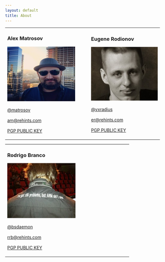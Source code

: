 ```yaml
---
layout: default
title: About
---
```


<table>
    <tr>
        <td style="width:390px">
            <h3>Alex Matrosov</h3>
            <div><img src="/assets/about/matrosov.jpg" alt="Alexander Matrosov"></div>
            <br><div><a target="_blank" href="https://twitter.com/matrosov">@matrosov</a></br>
            <br><a href="mailto:am@rehints.com">am@rehints.com</a></br>
            <br><a target="_blank" href="http://pgp.mit.edu/pks/lookup?op=get&amp;search=0x2A2D380D4CAD31E1">PGP PUBLIC KEY</a></div></br>
        </td>
        <td>
        <td style="width:20px;">&nbsp;</td>
        <td style="width:390px">
            <h3>Eugene Rodionov</h3>
            <div><img src="/assets/about/erodionov.jpg" alt="Eugene Rodionov"></div>
            <br><div><a target="_blank" href="https://twitter.com/vxradius">@vxradius</a></br>
            <br><a href="mailto:er@rehints.com">er@rehints.com</a></br>
            <br><a target="_blank" href="#">PGP PUBLIC KEY</a></div></br>
        </td>
    </tr>
</table>

<table>
    <tr>
        <td style="width:390px">
            <h3>Rodrigo Branco</h3>
            <div><img src="/assets/about/bsdaemon.jpg" alt="Rodrigo Branco"></div>
            <br><div><a target="_blank" href="https://twitter.com/bsdaemon">@bsdaemon</a></br>
            <br><a href="mailto:am@rehints.com">rrb@rehints.com</a></br>
            <br><a target="_blank" href="http://www.kernelhacking.com/rodrigo/docs/public.txt">PGP PUBLIC KEY</a></div></br>
        </td>
    </tr>
</table>

